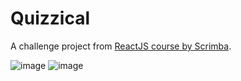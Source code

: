 # Quizzical

A challenge project from [ReactJS course by Scrimba](https://scrimba.com/learn/learnreact/react-section-4-solo-project-co24f49bea8aace7c174082c8).  

![image](https://github.com/willynpi/react-quizzical-triva/blob/master/start-screenshot.png) 
![image](https://github.com/willynpi/react-quizzical-triva/blob/master/trivias-screenshot.png) 
  
